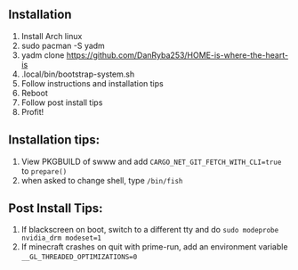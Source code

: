 ## Installation
1. Install Arch linux
3. sudo pacman -S yadm
4. yadm clone https://github.com/DanRyba253/HOME-is-where-the-heart-is
5. .local/bin/bootstrap-system.sh
6. Follow instructions and installation tips
7. Reboot
8. Follow post install tips
9. Profit!

## Installation tips:
1. View PKGBUILD of swww and add `CARGO_NET_GIT_FETCH_WITH_CLI=true` to `prepare()`
2. when asked to change shell, type `/bin/fish`

## Post Install Tips:
1. If blackscreen on boot, switch to a different tty and do `sudo modeprobe nvidia_drm modeset=1`
2. If minecraft crashes on quit with prime-run, add an environment variable `__GL_THREADED_OPTIMIZATIONS=0`
